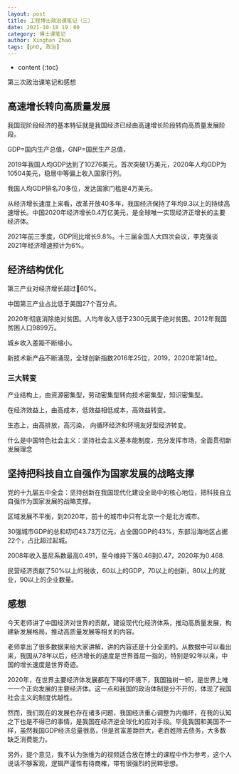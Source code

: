 ```yaml
---
layout: post
title: 工程博士政治课笔记（三）
date: 2021-10-18 19：00
category: 博士课笔记
author: Xinghan Zhao
tags: [phD, 政治]
---
```


* content
{:toc}

第三次政治课笔记和感想





## 高速增长转向高质量发展

我国现阶段经济的基本特征就是我国经济已经由高速增长阶段转向高质量发展阶段。

GDP=国内生产总值，GNP=国民生产总值，

2019年我国人均GDP达到了10276美元，首次突破1万美元，2020年人均GDP为10504美元，稳居中等偏上收入国家行列。

我国人均GDP排名70多位，发达国家门槛是4万美元。

从经济增长速度上来看，改革开放40多年，我国经济保持了年均9.3以上的持续高速增长。中国2020年经济增长0.4万亿美元，是全球唯一实现经济正增长的主要经济体。

2021年前三季度，GDP同比增长9.8%。十三届全国人大四次会议，李克强谈2021年经济增速预计为6%。

## 经济结构优化

第三产业对经济增长超过60%。

中国第三产业占比低于美国27个百分点。

2020年彻底消除绝对贫困。人均年收入低于2300元属于绝对贫困。2012年我国贫困人口9899万。

城乡收入差距不断缩小。

新技术新产品不断涌现，全球创新指数2016年25位，2019，2020年第14位。

### 三大转变

产业结构上，由资源密集型，劳动密集型转向技术密集型，知识密集型。

在经济效益上，由高成本，低效益相低成本，高效益转变。

生态上，由高排放，高污染， 向循环经济和环境友好型经济转变。

什么是中国特色社会主义：坚持社会主义基本能制度，充分发挥市场，全面贯彻新发展理念

## 坚持把科技自立自强作为国家发展的战略支撑

党的十九届五中全会：坚持创新在我国现代化建设全局中的核心地位，把科技自立自强作为国家发展的战略支撑。

区域发展不平衡，到2020年，前十的城市中只有北京一个是北方城市。

30强城市GDP的总和叨叨43.73万亿元，占全国GDP的43%，东部沿海地区占据22个，占比超过起城。

2008年收入基尼系数最高0.491，至今维持下落0.46到0.47，2020年为0.468.

民营经济贡献了50%以上的税收，60以上的GDP，70以上的创新，80以上的就业，90以上的企业数量。

## 感想

今天老师讲了中国经济对世界的贡献，建设现代化经济体系，推动高质量发展，构建新发展格局，推动高质量发展等相关的内容。

老师拿出了很多数据来给大家讲解，讲的内容还是十分全面的。从数据中可以看出来，我国从78年以后，经济增长的速度是世界首屈一指的，特别是92年以来，中国的增长速度是世界奇迹。

2020年，在世界主要经济体发展都在下降的环境下，我国独树一帜，是世界上唯一一个正向发展的主要经济体。这一点和我国的政治体制是分不开的，体现了我国社会主义的制度优越性。

然而，我们现在的发展也存在诸多问题，我国经济重心调整为内循环，在我的认知之下也是不得已的事情，是我国在经济逆全球化的应对手段。毕竟我国和美国不一样，虽然我国GDP经济总量很高，但是贫富差距巨大，老百姓除去债务，大多数缺乏消费能力。

另外，提个意见，我不认为张维为的视频适合放在博士的课程中作为参考，这个人说话不够客观，逻辑严谨性有待商榷，带有很强烈的民粹思想。


